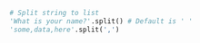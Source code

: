 ---
---

```python
# Split string to list
'What is your name?'.split() # Default is ' '
'some,data,here'.split(',')
```
